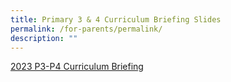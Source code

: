 ```yaml
---
title: Primary 3 & 4 Curriculum Briefing Slides
permalink: /for-parents/permalink/
description: ""
---
```

[2023 P3-P4 Curriculum Briefing](/files/2023%20P3-P6%20Briefing%20for%20Parents_P%20Address.pdf)